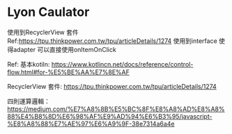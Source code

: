 # Lyon Caulator

使用到RecyclerView 套件 Ref:https://tpu.thinkpower.com.tw/tpu/articleDetails/1274
使用到interface 使得adapter 可以直接使用onItemOnClick


Ref:
基本kotiln:
https://www.kotlincn.net/docs/reference/control-flow.html#for-%E5%BE%AA%E7%8E%AF

RecyclerView 套件:
https://tpu.thinkpower.com.tw/tpu/articleDetails/1274

四則運算邏輯：
https://medium.com/%E7%A8%8B%E5%BC%8F%E8%A8%AD%E8%A8%88%E4%B8%8D%E6%98%AF%E9%AD%94%E6%B3%95/javascript-%E8%A8%88%E7%AE%97%E6%A9%9F-38e7314a6a4e
